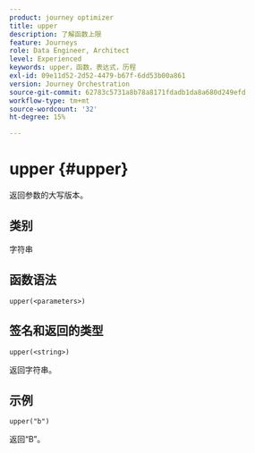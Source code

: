 ```yaml
---
product: journey optimizer
title: upper
description: 了解函数上限
feature: Journeys
role: Data Engineer, Architect
level: Experienced
keywords: upper，函数，表达式，历程
exl-id: 09e11d52-2d52-4479-b67f-6dd53b00a861
version: Journey Orchestration
source-git-commit: 62783c5731a8b78a8171fdadb1da8a680d249efd
workflow-type: tm+mt
source-wordcount: '32'
ht-degree: 15%

---
```


# upper {#upper}

返回参数的大写版本。

## 类别

字符串

## 函数语法

`upper(<parameters>)`

## 签名和返回的类型

`upper(<string>)`

返回字符串。

## 示例

`upper("b")`

返回“B”。
